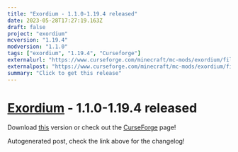 ```yaml
---
title: "Exordium - 1.1.0-1.19.4 released"
date: 2023-05-28T17:27:19.163Z
draft: false
project: "exordium"
mcversion: "1.19.4"
modversion: "1.1.0"
tags: ["exordium", "1.19.4", "Curseforge"]
externalurl: "https://www.curseforge.com/minecraft/mc-mods/exordium/files/4556282"
externalpost: "https://www.curseforge.com/minecraft/mc-mods/exordium/files/4556282"
summary: "Click to get this release"
---
```

# [Exordium](/project/exordium) - 1.1.0-1.19.4 released
Download [this](https://www.curseforge.com/minecraft/mc-mods/exordium/files/4556282) version or check out the [CurseForge](https://www.curseforge.com/minecraft/mc-mods/exordium) page!

Autogenerated post, check the link above for the changelog!
